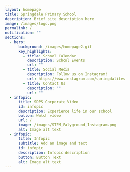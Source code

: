 ```yaml
---
layout: homepage
title: Springdale Primary School
description: Brief site description here
image: /images/logo.png
permalink: /
notification: ""
sections:
  - hero:
      background: /images/homepage2.gif
      key_highlights:
        - title: School Calendar
          description: School Events
          url: ""
        - title: Social Media
          description: Follow us on Instagram!
          url: https://www.instagram.com/springdalites
        - title: Contact Us
          description: ""
          url: ""
  - infopic:
      title: SDPS Corporate Video
      id: infopic
      description: Experience life in our school
      button: Watch video
      url: /
      image: /images/STEM_Palyground_Instagram.png
      alt: Image alt text
  - infopic:
      title: Infopic
      subtitle: Add an image and text
      id: infopic
      description: Infopic description
      button: Button Text
      alt: Image alt text
---
```

